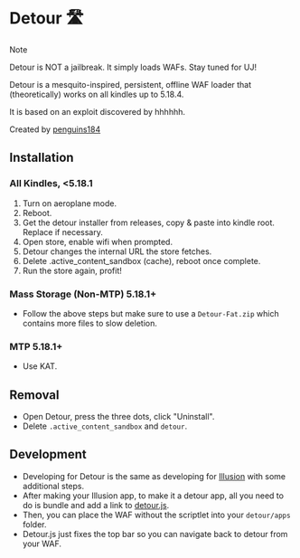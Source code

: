 # Detour 🛣️

> [!NOTE]
> Detour is NOT a jailbreak. It simply loads WAFs. Stay tuned for UJ!

Detour is a mesquito-inspired, persistent, offline WAF loader that (theoretically) works on all kindles up to 5.18.4. 

It is based on an exploit discovered by hhhhhh.

Created by [penguins184](https://ko-fi.com/penguins186)

## Installation 

### All Kindles, <5.18.1

1. Turn on aeroplane mode.
2. Reboot.
3. Get the detour installer from releases, copy & paste into kindle root. Replace if necessary.
4. Open store, enable wifi when prompted.
5. Detour changes the internal URL the store fetches.
6. Delete .active_content_sandbox (cache), reboot once complete.
7. Run the store again, profit!

### Mass Storage (Non-MTP) 5.18.1+

- Follow the above steps but make sure to use a `Detour-Fat.zip` which contains more files to slow deletion.

### MTP 5.18.1+

- Use KAT.

## Removal

- Open Detour, press the three dots, click "Uninstall".
- Delete `.active_content_sandbox` and `detour`.

## Development

- Developing for Detour is the same as developing for [Illusion](https://github.com/polish-penguin-dev/Penguins-Kindle-Wiki/blob/main/Illusion-Guide.md) with some additional steps.
- After making your Illusion app, to make it a detour app, all you need to do is bundle and add a link to [detour.js](https://github.com/KindleModding/Detour/blob/master/Detour/assets/detour.js).
- Then, you can place the WAF without the scriptlet into your `detour/apps` folder.
- Detour.js just fixes the top bar so you can navigate back to detour from your WAF.

